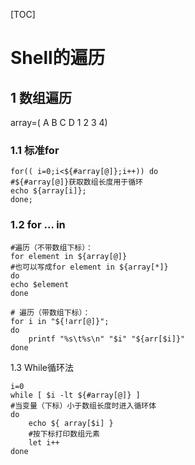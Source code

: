 [TOC]

# Shell的遍历

## 1 数组遍历

array=( A B C D 1 2 3 4)

### 1.1 标准for

```
for(( i=0;i<${#array[@]};i++)) do
#${#array[@]}获取数组长度用于循环
echo ${array[i]};
done;
```

### 1.2 for … in

```
#遍历（不带数组下标）：
for element in ${array[@]}
#也可以写成for element in ${array[*]}
do
echo $element
done

# 遍历（带数组下标）：
for i in "${!arr[@]}";   
do   
    printf "%s\t%s\n" "$i" "${arr[$i]}"  
done 
```

1.3 While循环法

```
i=0  
while [ $i -lt ${#array[@]} ]  
#当变量（下标）小于数组长度时进入循环体
do  
    echo ${ array[$i] }  
    #按下标打印数组元素
    let i++  
done 
```

